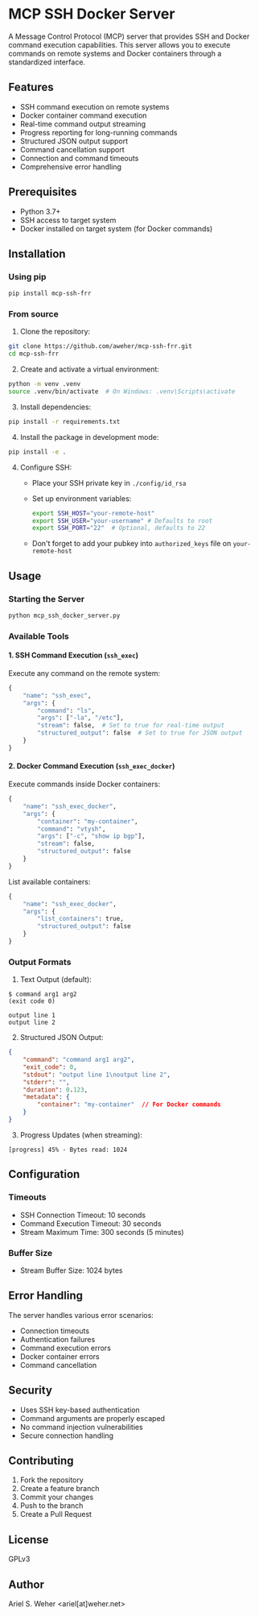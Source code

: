 # MCP SSH Docker Server

A Message Control Protocol (MCP) server that provides SSH and Docker command execution capabilities. This server allows you to execute commands on remote systems and Docker containers through a standardized interface.

## Features

- SSH command execution on remote systems
- Docker container command execution
- Real-time command output streaming
- Progress reporting for long-running commands
- Structured JSON output support
- Command cancellation support
- Connection and command timeouts
- Comprehensive error handling

## Prerequisites

- Python 3.7+
- SSH access to target system
- Docker installed on target system (for Docker commands)

## Installation

### Using pip

```bash
pip install mcp-ssh-frr
```

### From source

1. Clone the repository:

```bash
git clone https://github.com/aweher/mcp-ssh-frr.git
cd mcp-ssh-frr
```

2. Create and activate a virtual environment:

```bash
python -m venv .venv
source .venv/bin/activate  # On Windows: .venv\Scripts\activate
```

3. Install dependencies:

```bash
pip install -r requirements.txt
```

4. Install the package in development mode:

```bash
pip install -e .
```

4. Configure SSH:

   - Place your SSH private key in `./config/id_rsa`
   - Set up environment variables:

     ```bash
     export SSH_HOST="your-remote-host"
     export SSH_USER="your-username" # Defaults to root
     export SSH_PORT="22"  # Optional, defaults to 22
     ```

   - Don't forget to add your pubkey into `authorized_keys` file on `your-remote-host`

## Usage

### Starting the Server

```bash
python mcp_ssh_docker_server.py
```

### Available Tools

#### 1. SSH Command Execution (`ssh_exec`)

Execute any command on the remote system:

```python
{
    "name": "ssh_exec",
    "args": {
        "command": "ls",
        "args": ["-la", "/etc"],
        "stream": false,  # Set to true for real-time output
        "structured_output": false  # Set to true for JSON output
    }
}
```

#### 2. Docker Command Execution (`ssh_exec_docker`)

Execute commands inside Docker containers:

```python
{
    "name": "ssh_exec_docker",
    "args": {
        "container": "my-container",
        "command": "vtysh",
        "args": ["-c", "show ip bgp"],
        "stream": false,
        "structured_output": false
    }
}
```

List available containers:

```python
{
    "name": "ssh_exec_docker",
    "args": {
        "list_containers": true,
        "structured_output": false
    }
}
```

### Output Formats

1. Text Output (default):

```
$ command arg1 arg2
(exit code 0)

output line 1
output line 2
```

2. Structured JSON Output:

```json
{
    "command": "command arg1 arg2",
    "exit_code": 0,
    "stdout": "output line 1\noutput line 2",
    "stderr": "",
    "duration": 0.123,
    "metadata": {
        "container": "my-container"  // For Docker commands
    }
}
```

3. Progress Updates (when streaming):

```
[progress] 45% - Bytes read: 1024
```

## Configuration

### Timeouts

- SSH Connection Timeout: 10 seconds
- Command Execution Timeout: 30 seconds
- Stream Maximum Time: 300 seconds (5 minutes)

### Buffer Size

- Stream Buffer Size: 1024 bytes

## Error Handling

The server handles various error scenarios:

- Connection timeouts
- Authentication failures
- Command execution errors
- Docker container errors
- Command cancellation

## Security

- Uses SSH key-based authentication
- Command arguments are properly escaped
- No command injection vulnerabilities
- Secure connection handling

## Contributing

1. Fork the repository
2. Create a feature branch
3. Commit your changes
4. Push to the branch
5. Create a Pull Request

## License

GPLv3

## Author

Ariel S. Weher <ariel[at]weher.net>
